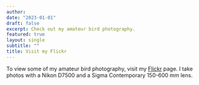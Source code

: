 ```yaml
---
author:
date: "2023-01-01"
draft: false
excerpt: Check out my amateur bird photography.
featured: true
layout: single
subtitle: ""
title: Visit my Flickr
---
```

To view some of my amateur bird photography, visit my [Flickr](https://www.flickr.com/people/196943877@N07/) page. I take photos with a Nikon D7500 and a Sigma Contemporary 150-600 mm lens. 